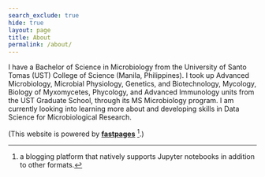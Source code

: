 ```yaml
---
search_exclude: true
hide: true
layout: page
title: About
permalink: /about/
---
```


I have a Bachelor of Science in Microbiology from the University of Santo Tomas (UST) College of Science (Manila, Philippines). I took up Advanced Microbiology, Microbial Physiology, Genetics, and Biotechnology, Mycology, Biology of Myxomycetes, Phycology, and Advanced Immunology units from the UST Graduate School, through its MS Microbiology program. I am currently looking into learning more about and developing skills in Data Science for Microbiological Research.



(This website is powered by **[fastpages](https://github.com/fastai/fastpages)** [^1].)



[^1]:a blogging platform that natively supports Jupyter notebooks in addition to other formats.
